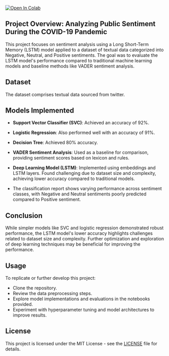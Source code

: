 [![Open In Colab](https://colab.research.google.com/assets/colab-badge.svg)]([link_to_your_google_colab_notebook](https://colab.research.google.com/drive/1JMy2gfdFpKOufYjN57QqMx8LPm-Ezye2?usp=sharing))

## Project Overview: Analyzing Public Sentiment During the COVID-19 Pandemic
This project focuses on sentiment analysis using a Long Short-Term Memory (LSTM) model applied to a dataset of textual data categorized into Negative, Neutral, and Positive sentiments. The goal was to evaluate the LSTM model's performance compared to traditional machine learning models and baseline methods like VADER sentiment analysis.

## Dataset
The dataset comprises textual data sourced from twitter.

## Models Implemented
- **Support Vector Classifier (SVC)**: Achieved an accuracy of 92%.
- **Logistic Regression**: Also performed well with an accuracy of 91%.
- **Decision Tree**: Achieved 80% accuracy.
- **VADER Sentiment Analysis**: Used as a baseline for comparison, providing sentiment scores based on lexicon and rules.
- **Deep Learning Model (LSTM)**: Implemented using embeddings and LSTM layers. Found challenging due to dataset size and complexity, achieving lower accuracy compared to traditional models.

- The classification report shows varying performance across sentiment classes, with Negative and Neutral sentiments poorly predicted compared to Positive sentiment.

## Conclusion
While simpler models like SVC and logistic regression demonstrated robust performance, the LSTM model's lower accuracy highlights challenges related to dataset size and complexity. Further optimization and exploration of deep learning techniques may be beneficial for improving the performance.

## Usage
To replicate or further develop this project:
- Clone the repository.
- Review the data preprocessing steps.
- Explore model implementations and evaluations in the notebooks provided.
- Experiment with hyperparameter tuning and model architectures to improve results.

## License
This project is licensed under the MIT License - see the [LICENSE](LICENSE) file for details.
